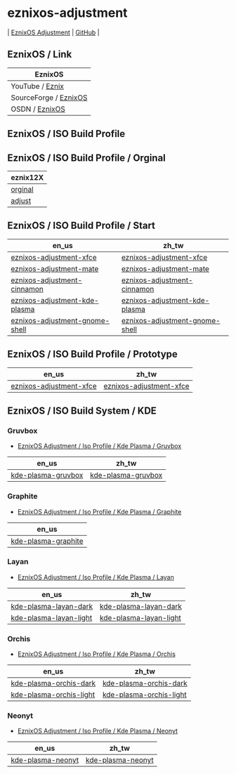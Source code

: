 

# eznixos-adjustment

| [EznixOS Adjustment](https://samwhelp.github.io/eznixos-adjustment/) | [GitHub](https://github.com/samwhelp/eznixos-adjustment) |


## EznixOS / Link

| EznixOS |
| --- |
| YouTube / [Eznix](https://www.youtube.com/c/eznix/videos) |
| SourceForge / [EznixOS](https://sourceforge.net/projects/eznixos/) |
| OSDN / [EznixOS](https://osdn.net/projects/eznix-os/) |


## EznixOS / ISO Build Profile


## EznixOS / ISO Build Profile / Orginal

| eznix12X |
| --- |
| [orginal](https://github.com/samwhelp/eznixos-adjustment-iso-profile/tree/main/debian-12/orginal/2023-07-02) |
| [adjust](https://github.com/samwhelp/eznixos-adjustment-iso-profile/tree/main/debian-12/start/develop/adjust/eznixos-adjustment-xfce) |


## EznixOS / ISO Build Profile / Start

| en_us | zh_tw |
| --- | --- |
| [eznixos-adjustment-xfce](https://github.com/samwhelp/eznixos-adjustment-iso-profile/tree/main/debian-12/start/locale/en_us/eznixos-adjustment-xfce) | [eznixos-adjustment-xfce](https://github.com/samwhelp/eznixos-adjustment-iso-profile/tree/main/debian-12/start/locale/zh_tw/eznixos-adjustment-xfce) |
| [eznixos-adjustment-mate](https://github.com/samwhelp/eznixos-adjustment-iso-profile/tree/main/debian-12/start/locale/en_us/eznixos-adjustment-mate) | [eznixos-adjustment-mate](https://github.com/samwhelp/eznixos-adjustment-iso-profile/tree/main/debian-12/start/locale/zh_tw/eznixos-adjustment-mate) |
| [eznixos-adjustment-cinnamon](https://github.com/samwhelp/eznixos-adjustment-iso-profile/tree/main/debian-12/start/locale/en_us/eznixos-adjustment-cinnamon) | [eznixos-adjustment-cinnamon](https://github.com/samwhelp/eznixos-adjustment-iso-profile/tree/main/debian-12/start/locale/zh_tw/eznixos-adjustment-cinnamon) |
| [eznixos-adjustment-kde-plasma](https://github.com/samwhelp/eznixos-adjustment-iso-profile/tree/main/debian-12/start/locale/en_us/eznixos-adjustment-kde-plasma) | [eznixos-adjustment-kde-plasma](https://github.com/samwhelp/eznixos-adjustment-iso-profile/tree/main/debian-12/start/locale/zh_tw/eznixos-adjustment-kde-plasma) |
| [eznixos-adjustment-gnome-shell](https://github.com/samwhelp/eznixos-adjustment-iso-profile/tree/main/debian-12/start/locale/en_us/eznixos-adjustment-gnome-shell) | [eznixos-adjustment-gnome-shell](https://github.com/samwhelp/eznixos-adjustment-iso-profile/tree/main/debian-12/start/locale/zh_tw/eznixos-adjustment-gnome-shell) |


## EznixOS / ISO Build Profile / Prototype

| en_us | zh_tw |
| --- | --- |
| [eznixos-adjustment-xfce](https://github.com/samwhelp/eznixos-adjustment-iso-profile/tree/main/debian-12/prototype/locale/en_us/eznixos-adjustment-xfce) | [eznixos-adjustment-xfce](https://github.com/samwhelp/eznixos-adjustment-iso-profile/tree/main/debian-12/prototype/locale/zh_tw/eznixos-adjustment-xfce) |




## EznixOS / ISO Build System / KDE


### Gruvbox

* [EznixOS Adjustment / Iso Profile / Kde Plasma / Gruvbox](https://samwhelp.github.io/eznixos-adjustment-iso-profile-kde-plasma-gruvbox/)

| en_us | zh_tw |
| --- | --- |
| [kde-plasma-gruvbox](https://github.com/samwhelp/eznixos-adjustment-iso-profile-kde-plasma-gruvbox/tree/main/debian-12/locale/en_us/eznixos-adjustment-kde-plasma) | [kde-plasma-gruvbox](https://github.com/samwhelp/eznixos-adjustment-iso-profile-kde-plasma-gruvbox/tree/main/debian-12/locale/zh_tw/eznixos-adjustment-kde-plasma) |


### Graphite

* [EznixOS Adjustment / Iso Profile / Kde Plasma / Graphite](https://samwhelp.github.io/eznixos-adjustment-iso-profile-kde-plasma-graphite/)

| en_us |
| --- |
| [kde-plasma-graphite](https://github.com/samwhelp/eznixos-adjustment-iso-profile-kde-plasma-graphite/tree/main/debian-12/locale/en_us/eznixos-adjustment-kde-plasma) |


### Layan

* [EznixOS Adjustment / Iso Profile / Kde Plasma / Layan](https://samwhelp.github.io/eznixos-adjustment-iso-profile-kde-plasma-layan/)

| en_us | zh_tw |
| --- | --- |
| [kde-plasma-layan-dark](https://github.com/samwhelp/eznixos-adjustment-iso-profile-kde-plasma-layan/tree/main/debian-12/locale/en_us/eznixos-adjustment-kde-plasma) | [kde-plasma-layan-dark](https://github.com/samwhelp/eznixos-adjustment-iso-profile-kde-plasma-layan/tree/main/debian-12/locale/zh_tw/eznixos-adjustment-kde-plasma) |
| [kde-plasma-layan-light](https://github.com/samwhelp/eznixos-adjustment-iso-profile-kde-plasma-layan/tree/main/debian-12/locale/en_us/eznixos-adjustment-kde-plasma-light) | [kde-plasma-layan-light](https://github.com/samwhelp/eznixos-adjustment-iso-profile-kde-plasma-layan/tree/main/debian-12/locale/zh_tw/eznixos-adjustment-kde-plasma-light) |


### Orchis

* [EznixOS Adjustment / Iso Profile / Kde Plasma / Orchis](https://samwhelp.github.io/eznixos-adjustment-iso-profile-kde-plasma-orchis/)

| en_us | zh_tw |
| --- | --- |
| [kde-plasma-orchis-dark](https://github.com/samwhelp/eznixos-adjustment-iso-profile-kde-plasma-orchis/tree/main/debian-12/locale/en_us/eznixos-adjustment-kde-plasma) | [kde-plasma-orchis-dark](https://github.com/samwhelp/eznixos-adjustment-iso-profile-kde-plasma-orchis/tree/main/debian-12/locale/zh_tw/eznixos-adjustment-kde-plasma) |
| [kde-plasma-orchis-light](https://github.com/samwhelp/eznixos-adjustment-iso-profile-kde-plasma-orchis/tree/main/debian-12/locale/en_us/eznixos-adjustment-kde-plasma-light) | [kde-plasma-orchis-light](https://github.com/samwhelp/eznixos-adjustment-iso-profile-kde-plasma-orchis/tree/main/debian-12/locale/zh_tw/eznixos-adjustment-kde-plasma-light) |


### Neonyt

* [EznixOS Adjustment / Iso Profile / Kde Plasma / Neonyt](https://samwhelp.github.io/eznixos-adjustment-iso-profile-kde-plasma-neonyt/)

| en_us | zh_tw |
| --- | --- |
| [kde-plasma-neonyt](https://github.com/samwhelp/eznixos-adjustment-iso-profile-kde-plasma-neonyt/tree/main/debian-12/locale/en_us/eznixos-adjustment-kde-plasma) | [kde-plasma-neonyt](https://github.com/samwhelp/eznixos-adjustment-iso-profile-kde-plasma-neonyt/tree/main/debian-12/locale/zh_tw/eznixos-adjustment-kde-plasma) |

